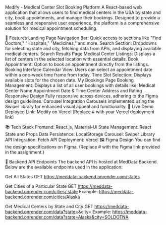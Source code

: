 Medify - Medical Center Slot Booking Platform
A React-based web application that allows users to find medical centers in the USA by state and city, book appointments, and manage their bookings. Designed to provide a seamless and responsive user experience, the platform is a comprehensive solution for medical appointment scheduling.

🌟 Features
Landing Page
Navigation Bar: Quick access to sections like "Find Doctors," "Hospitals," "Medicines," and more.
Search Section: Dropdowns for selecting state and city, fetching data from APIs, and displaying available medical centers.
Search Results Page
Medical Center Listings: Displays a list of centers in the selected location with essential details.
Book Appointment: Option to book an appointment directly from the listings.
Booking Interface
Calendar View: Users can select an appointment date within a one-week time frame from today.
Time Slot Selection: Displays available slots for the chosen date.
My Bookings Page
Booking Management: Displays a list of all user bookings with details like:
Medical Center Name
Appointment Date & Time
Center Address and Rating
Responsive Design
Fully responsive across devices, adhering to the Figma design guidelines.
Carousel Integration
Carousels implemented using the Swiper library for enhanced visual appeal and functionality.
🚀 Live Demo
Deployed Link: Medify on Vercel
(Replace # with your Vercel deployment link)

📚 Tech Stack
Frontend: React.js, Material-UI
State Management: React State and Props
Data Persistence: LocalStorage
Carousel: Swiper Library
API Integration: Fetch API
Deployment: Vercel
🖼️ Figma Design
You can find the design specifications on Figma.
(Replace # with the Figma link provided in the assignment.)

📡 Backend API Endpoints
The backend API is hosted at MedData Backend.
Below are the available endpoints used in the application:

Get All States
GET https://meddata-backend.onrender.com/states

Get Cities of a Particular State
GET https://meddata-backend.onrender.com/cities/:state
Example: https://meddata-backend.onrender.com/cities/Alaska

Get Medical Centers by State and City
GET https://meddata-backend.onrender.com/data?state=<state>&city=<city>
Example: https://meddata-backend.onrender.com/data?state=Alaska&city=SOLDOTNA